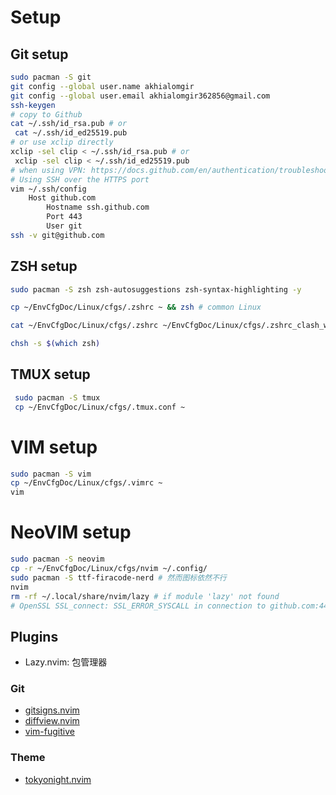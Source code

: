 # Setup

## Git setup

```sh
sudo pacman -S git
git config --global user.name akhialomgir
git config --global user.email akhialomgir362856@gmail.com
ssh-keygen
# copy to Github
cat ~/.ssh/id_rsa.pub # or
 cat ~/.ssh/id_ed25519.pub
# or use xclip directly
xclip -sel clip < ~/.ssh/id_rsa.pub # or
 xclip -sel clip < ~/.ssh/id_ed25519.pub
# when using VPN: https://docs.github.com/en/authentication/troubleshooting-ssh/using-ssh-over-the-https-port
# Using SSH over the HTTPS port
vim ~/.ssh/config
    Host github.com
        Hostname ssh.github.com
        Port 443
        User git
ssh -v git@github.com
```

## ZSH setup

```sh
sudo pacman -S zsh zsh-autosuggestions zsh-syntax-highlighting -y

cp ~/EnvCfgDoc/Linux/cfgs/.zshrc ~ && zsh # common Linux

cat ~/EnvCfgDoc/Linux/cfgs/.zshrc ~/EnvCfgDoc/Linux/cfgs/.zshrc_clash_win > ~/.zshrc && zsh # WSL2

chsh -s $(which zsh)
```

## TMUX setup

```sh
 sudo pacman -S tmux
 cp ~/EnvCfgDoc/Linux/cfgs/.tmux.conf ~
```

# VIM setup

```sh
sudo pacman -S vim
cp ~/EnvCfgDoc/Linux/cfgs/.vimrc ~
vim
```

# NeoVIM setup

```sh
sudo pacman -S neovim
cp -r ~/EnvCfgDoc/Linux/cfgs/nvim ~/.config/
sudo pacman -S ttf-firacode-nerd # 然而图标依然不行
nvim
rm -rf ~/.local/share/nvim/lazy # if module 'lazy' not found
# OpenSSL SSL_connect: SSL_ERROR_SYSCALL in connection to github.com:443 疑似需要配置 git 代理端口
```

## Plugins

- Lazy.nvim: 包管理器

### Git

- [gitsigns.nvim](https://github.com/lewis6991/gitsigns.nvim)
- [diffview.nvim](https://github.com/sindrets/diffview.nvim)
- [vim-fugitive](https://github.com/tpope/vim-fugitive)

### Theme

- [tokyonight.nvim](https://github.com/folke/tokyonight.nvim)
